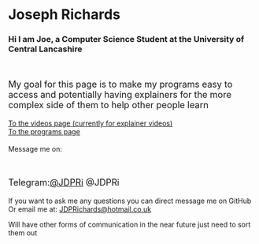 # Joseph Richards
### Hi I am Joe, a Computer Science Student at the University of Central Lancashire
<br>
<p style="font-size:18px">
My goal for this page is to make my programs easy to access and potentially having explainers for the more complex side of them to help other people learn
</p>

[To the videos page (currently for explainer videos)](Videos.md)<br>
[To the programs page](Programs.md)


<p style="font-size:18px">

Message me on:</p><br>
<p style="font-size:18px">
Telegram:<a href="https://t.me/JDPRi">@JDPRi</a> @JDPRi <br>

If you want to ask me any questions you can direct message me on GitHub<br>
Or email me at: JDPRichards@hotmail.co.uk<br>

Will have other forms of communication in the near future just need to sort them out</p>

